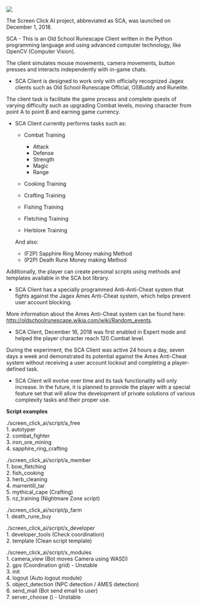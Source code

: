 <img src="https://raw.githubusercontent.com/Suirdna/python-screen_click_ai/master/favicon.png"/>


The Screen Click AI project, abbreviated as SCA, was launched on December 1, 2018.

SCA - This is an Old School Runescape Client written in the Python programming language and using advanced computer technology,
like OpenCV (Computer Vision).

The client simulates mouse movements, camera movements, button presses and interacts independently with in-game chats.

- SCA Client is designed to work only with officially recognized Jagex clients such as Old School Runescape Official, OSBuddy and Runelite.

The client task is
facilitate the game process and complete quests of varying difficulty such as upgrading Combat levels, moving character from point A to point B and earning game currency.

- SCA Client currently performs tasks such as:

    - Combat Training
        - Attack
        - Defense
        - Strength
        - Magic
        - Range

    - Cooking Training
    - Crafting Training
    - Fishing Training
    - Fletching Training
    - Herblore Training
    
    And also:

    - (F2P) Sapphire Ring Money making Method
    - (P2P) Death Rune Money making Method

Additionally, the player can create personal scripts using methods and templates available in the SCA bot library.

- SCA Client has a specially programmed Anti-Anti-Cheat system that fights against the Jagex Ames Anti-Cheat system, which helps prevent user account blocking.

More information about the Ames Anti-Cheat system can be found here: http://oldschoolrunescape.wikia.com/wiki/Random_events.


- SCA Client, December 16, 2018 was first enabled in Expert mode and helped the player character reach 120 Combat level.

During the experiment, the SCA Client was active 24 hours a day, seven days a week and demonstrated its potential against the Ames Anti-Cheat system without receiving a user account lockout and completing a player-defined task.

- SCA Client will evolve over time and its task functionality will only increase. In the future, it is planned to provide the player with a special feature set that will allow the development of private solutions of various complexity tasks and their proper use.


<b>Script examples</b>

./screen_click_ai/script/a_free<br>
    <t>1. autotyper<br>
    2. combat_fighter<br>
    3. iron_ore_mining<br>
    4. sapphire_ring_crafting<br>

./screen_click_ai/script/a_member<br>
    1. bow_fletching<br>
    2. fish_cooking<br>
    3. herb_cleaning<br>
    4. marrentill_tar<br>
    5. mythical_cape (Crafting)<br>
    5. nz_training (Nightmare Zone script)<br>

./screen_click_ai/script/p_farm<br>
    1. death_rune_buy<br>
    
./screen_click_ai/script/x_developer<br>
    1. developer_tools (Check coordination)<br>
    2. template (Clean script template)<br>

./screen_click_ai/script/x_modules<br>
    1. camera_view (Bot moves Camera using WASD)<br>
    2. gps (Coordination grid) - Unstable<br>
    3. init<br>
    4. logout (Auto logout module)<br>
    5. object_detection (NPC detection / AMES detection)<br>
    6. send_mail (Bot send email to user)<br>
    7. server_choose () - Unstable<br>
